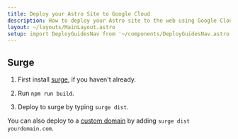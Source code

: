```yaml
---
title: Deploy your Astro Site to Google Cloud
description: How to deploy your Astro site to the web using Google Cloud.
layout: ~/layouts/MainLayout.astro
setup: import DeployGuidesNav from '~/components/DeployGuidesNav.astro';
---
```


## Surge

1. First install [surge](https://www.npmjs.com/package/surge), if you haven't already.

2. Run `npm run build`.

3. Deploy to surge by typing `surge dist`.

You can also deploy to a [custom domain](http://surge.sh/help/adding-a-custom-domain) by adding `surge dist yourdomain.com`.

<DeployGuidesNav minimal />
